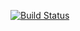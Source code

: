 [![Build Status](https://travis-ci.org/ElafElkadi/LAB5110.svg?branch=master)](https://travis-ci.org/ElafElkadi/LAB5110)
